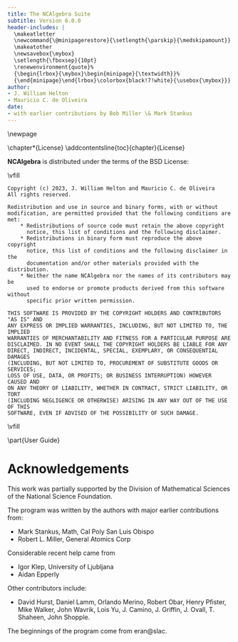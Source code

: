 ```yaml
---
title: The NCAlgebra Suite
subtitle: Version 6.0.0
header-includes: |
  \makeatletter
  \newcommand{\@minipagerestore}{\setlength{\parskip}{\medskipamount}}
  \makeatother
  \newsavebox{\mybox}
  \setlength{\fboxsep}{10pt}
  \renewenvironment{quote}%
  {\begin{lrbox}{\mybox}\begin{minipage}{\textwidth}}%
  {\end{minipage}\end{lrbox}\colorbox{black!7!white}{\usebox{\mybox}}}
author: 
- J. William Helton
- Mauricio C. de Oliveira
date:
- with earlier contributions by Bob Miller \& Mark Stankus
---
```


\newpage

\chapter*{License}
\addcontentsline{toc}{chapter}{License}

**NCAlgebra** is distributed under the terms of the BSD License:

\vfill

    Copyright (c) 2023, J. William Helton and Mauricio C. de Oliveira
    All rights reserved.

    Redistribution and use in source and binary forms, with or without
    modification, are permitted provided that the following conditions are met:
        * Redistributions of source code must retain the above copyright
          notice, this list of conditions and the following disclaimer.
        * Redistributions in binary form must reproduce the above copyright
          notice, this list of conditions and the following disclaimer in the
          documentation and/or other materials provided with the distribution.
        * Neither the name NCAlgebra nor the names of its contributors may be
		  used to endorse or promote products derived from this software without
		  specific prior written permission.

    THIS SOFTWARE IS PROVIDED BY THE COPYRIGHT HOLDERS AND CONTRIBUTORS "AS IS" AND
    ANY EXPRESS OR IMPLIED WARRANTIES, INCLUDING, BUT NOT LIMITED TO, THE IMPLIED
    WARRANTIES OF MERCHANTABILITY AND FITNESS FOR A PARTICULAR PURPOSE ARE
    DISCLAIMED. IN NO EVENT SHALL THE COPYRIGHT HOLDERS BE LIABLE FOR ANY
    DIRECT, INDIRECT, INCIDENTAL, SPECIAL, EXEMPLARY, OR CONSEQUENTIAL DAMAGES
    (INCLUDING, BUT NOT LIMITED TO, PROCUREMENT OF SUBSTITUTE GOODS OR SERVICES;
    LOSS OF USE, DATA, OR PROFITS; OR BUSINESS INTERRUPTION) HOWEVER CAUSED AND
    ON ANY THEORY OF LIABILITY, WHETHER IN CONTRACT, STRICT LIABILITY, OR TORT
    (INCLUDING NEGLIGENCE OR OTHERWISE) ARISING IN ANY WAY OUT OF THE USE OF THIS
    SOFTWARE, EVEN IF ADVISED OF THE POSSIBILITY OF SUCH DAMAGE.

\vfill

\part{User Guide}

# Acknowledgements 

This work was partially supported by the Division of Mathematical
Sciences of the National Science Foundation.

The program was written by the authors with major earlier contributions from:

* Mark Stankus, Math, Cal Poly San Luis Obispo
* Robert L. Miller, General Atomics Corp

Considerable recent help came from 

* Igor Klep, University of Ljubljana
* Aidan Epperly

Other contributors include:

* David Hurst, Daniel Lamm, Orlando Merino, Robert Obar, Henry Pfister,
  Mike Walker, John Wavrik, Lois Yu, J. Camino, J. Griffin, J. Ovall,
  T. Shaheen, John Shopple.
  
The beginnings of the program come from eran@slac. 

